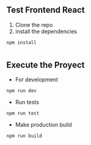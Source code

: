 ## Test Frontend React

1. Clone the repo
2. install the dependencies
```
npm install
```

#

## Execute the Proyect

* For development
```
npm run dev
```

* Run tests
```
npm run test
```

* Make production build
```
npm run build
```